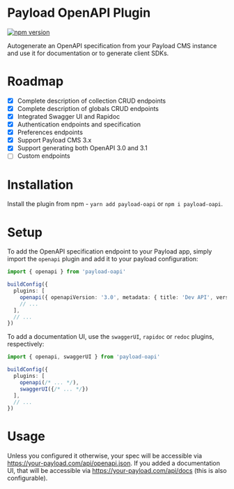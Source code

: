 # Payload OpenAPI Plugin

[![npm version](https://badge.fury.io/js/payload-oapi.svg)](https://www.npmjs.com/package/payload-oapi)

Autogenerate an OpenAPI specification from your Payload CMS instance and use it for documentation or to generate client SDKs.

# Roadmap

- [x] Complete description of collection CRUD endpoints
- [x] Complete description of globals CRUD endpoints
- [x] Integrated Swagger UI and Rapidoc
- [x] Authentication endpoints and specification
- [x] Preferences endpoints
- [x] Support Payload CMS 3.x
- [x] Support generating both OpenAPI 3.0 and 3.1
- [ ] Custom endpoints

# Installation

Install the plugin from npm - `yarn add payload-oapi` or `npm i payload-oapi`.

# Setup

To add the OpenAPI specification endpoint to your Payload app, simply import the `openapi` plugin and add it to your payload configuration:

```typescript
import { openapi } from 'payload-oapi'

buildConfig({
  plugins: [
    openapi({ openapiVersion: '3.0', metadata: { title: 'Dev API', version: '0.0.1' } }),
    // ...
  ],
  // ...
})
```

To add a documentation UI, use the `swaggerUI`, `rapidoc` or `redoc` plugins, respectively:

```typescript
import { openapi, swaggerUI } from 'payload-oapi'

buildConfig({
  plugins: [
    openapi(/* ... */),
    swaggerUI({/* ... */})
  ],
  // ...
})
```

# Usage

Unless you configured it otherwise, your spec will be accessible via <https://your-payload.com/api/openapi.json>. If you
added a documentation UI, that will be accessible via <https://your-payload.com/api/docs> (this is also configurable).
